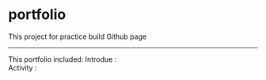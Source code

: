 # portfolio
This project for practice build Github page
<br> <hr>
This portfolio included: 
Introdue : <br>
Activity : <br>
